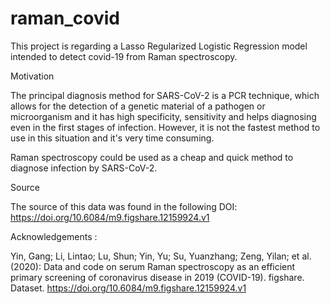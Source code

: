 # raman_covid

This project is regarding a Lasso Regularized Logistic Regression model intended to detect covid-19 from Raman spectroscopy. 

Motivation 

The principal diagnosis method for SARS-CoV-2 is a PCR technique, which allows for the detection of a genetic material of a pathogen or microorganism and it has high specificity, sensitivity and helps diagnosing even in the first stages of infection. However, it is not the fastest method to use in this situation and it's very time consuming.

Raman spectroscopy could be used as a cheap and quick method to diagnose infection by SARS-CoV-2.

Source

The source of this data was found in the following DOI: https://doi.org/10.6084/m9.figshare.12159924.v1


Acknowledgements : 

Yin, Gang; Li, Lintao; Lu, Shun; Yin, Yu; Su, Yuanzhang; Zeng, Yilan; et al. (2020): Data and code on serum Raman spectroscopy as an efficient primary screening of coronavirus disease in 2019 (COVID-19). figshare. Dataset. https://doi.org/10.6084/m9.figshare.12159924.v1
